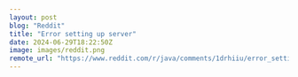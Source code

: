```yaml
---
layout: post
blog: "Reddit"
title: "Error setting up server"
date: 2024-06-29T18:22:50Z
image: images/reddit.png
remote_url: "https://www.reddit.com/r/java/comments/1drhiiu/error_setting_up_server/"
---
```

